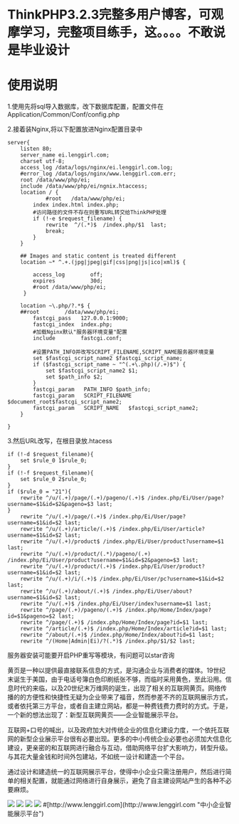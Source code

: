 # ThinkPHP3.2.3完整多用户博客，可观摩学习，完整项目练手，这。。。。不敢说是毕业设计

# 使用说明
1.使用先将sql导入数据库，改下数据库配置，配置文件在Application/Common/Conf/config.php

2.接着装Nginx,将以下配置放进Nginx配置目录中
```
server{
	listen 80;
	server_name ei.lenggirl.com;
	charset utf-8;
	access_log /data/logs/nginx/ei.lenggirl.com.log;
	#error_log /data/logs/nginx/www.lenggirl.com.err;
	root /data/www/php/ei;
	include /data/www/php/ei/ngnix.htaccess;
	location / {
        	#root   /data/www/php/ei;
		index index.html index.php;
		#访问路径的文件不存在则重写URL转交给ThinkPHP处理
		if (!-e $request_filename) {
			rewrite  ^/(.*)$  /index.php/$1  last;
			break;
		}
	}
	
	## Images and static content is treated different
	location ~* ^.+.(jpg|jpeg|gif|css|png|js|ico|xml)$ {
	
		access_log        off;
		expires           30d;
		#root /data/www/php/ei;
	 }

	location ~\.php/?.*$ {
   	##root        /data/www/php/ei;
        fastcgi_pass   127.0.0.1:9000;
        fastcgi_index  index.php;
        #加载Nginx默认"服务器环境变量"配置
        include        fastcgi.conf;
        
        #设置PATH_INFO并改写SCRIPT_FILENAME,SCRIPT_NAME服务器环境变量
        set $fastcgi_script_name2 $fastcgi_script_name;
        if ($fastcgi_script_name ~ "^(.+\.php)(/.+)$") {
            set $fastcgi_script_name2 $1;
            set $path_info $2;
        }
        fastcgi_param   PATH_INFO $path_info;
        fastcgi_param   SCRIPT_FILENAME   $document_root$fastcgi_script_name2;
        fastcgi_param   SCRIPT_NAME   $fastcgi_script_name2;        
	}

}
```

3.然后URL改写，在根目录放.htacess

```
if (!-d $request_filename){
	set $rule_0 1$rule_0;
}
if (!-f $request_filename){
	set $rule_0 2$rule_0;
}
if ($rule_0 = "21"){
	rewrite ^/u/(.+)/page/(.+)/pageno/(.+)$ /index.php/Ei/User/page?username=$1&id=$2&pageno=$3 last;
}
	rewrite ^/u/(.+)/page/(.+)$ /index.php/Ei/User/page?username=$1&id=$2 last;
	rewrite ^/u/(.+)/article/(.+)$ /index.php/Ei/User/article?username=$1&id=$2 last;
	rewrite ^/u/(.+)/product$ /index.php/Ei/User/product?username=$1 last;
	rewrite ^/u/(.+)/product/(.*)/pageno/(.+) /index.php/Ei/User/product?username=$1&id=$2&pageno=$3 last;
	rewrite ^/u/(.+)/product/(.+)$ /index.php/Ei/User/product?username=$1&id=$2 last;
	rewrite ^/u/(.+)/i/(.+)$ /index.php/Ei/User/pc?username=$1&id=$2 last;
	rewrite ^/u/(.+)/about/(.+)$ /index.php/Ei/User/about?username=$1&id=$2 last;
	rewrite ^/u/(.+)$ /index.php/Ei/User/index?username=$1 last;
	rewrite ^/page/(.+)/pageno/(.+)$ /index.php/Home/Index/page?id=$1&pageno=$2 last;
	rewrite ^/page/(.+)$ /index.php/Home/Index/page?id=$1 last;
	rewrite ^/article/(.+)$ /index.php/Home/Index/article?id=$1 last;
	rewrite ^/about/(.+)$ /index.php/Home/Index/about?id=$1 last;
	rewrite ^/(Home|Admin|Ei)/?(.*)$ /index.php/$1/$2 last;

```

服务器安装可能要开启PHP重写等模块，有问题可以star咨询

<p>黄页是一种以提供最直接联系信息的方式，是沟通企业与消费者的媒体。19世纪末诞生于美国，由于电话号簿白色印刷纸张不够，而临时采用黄色，至此沿用。信息时代的来临，以及20世纪末万维网的诞生，出现了相关的互联网黄页。网络传播的的方便性和快捷性无疑为企业带来了福音，然而参差不齐的互联网展示方式，或者依托第三方平台，或者自主建立网站，都是一种费钱费力费时的方式。于是，一个新的想法出现了：新型互联网黄页——企业智能展示平台。</p>
<p>互联网+口号的喊出，以及政府加大对传统企业的信息化建设力度，一个依托互联网的新型企业展示平台很有必要出现。更多的中小传统企业必要也必须加大信息化建设，更亲密的和互联网进行融合与互动，借助网络平台扩大影响力，转型升级。与其花大量金钱和时间外包建站，不如统一设计和建造一个平台。
</p>
<p>通过设计和建造统一的互联网展示平台，使得中小企业只需注册用户，然后进行简单的相关配置，就能通过网络进行自身展示，避免了自主建设网站产生的各种不必要麻烦。
</p>
<img src='https://raw.githubusercontent.com/hunterhug/ei/master/seem1.jpg' />
<img src='https://raw.githubusercontent.com/hunterhug/ei/master/seem2.jpg' />
<img src='https://raw.githubusercontent.com/hunterhug/ei/master/seem3.jpg' />
<img src='https://raw.githubusercontent.com/hunterhug/ei/master/seem4.jpg' />
#[http://www.lenggirl.com](http://www.lenggirl.com "中小企业智能展示平台")

